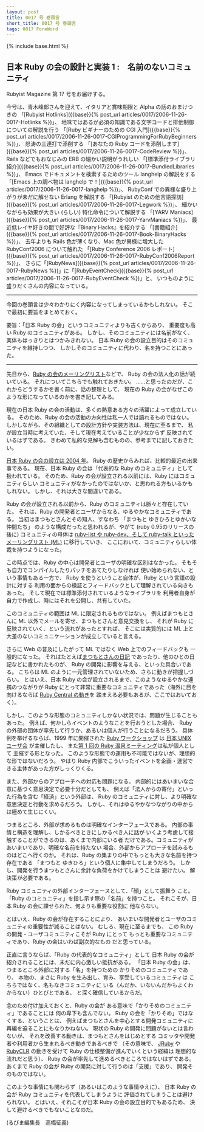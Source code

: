 ```yaml
---
layout: post
title: 0017 号 巻頭言
short_title: 0017 号 巻頭言
tags: 0017 ForeWord
---
```

{% include base.html %}


## 日本 Ruby の会の設計と実装 1 :　名前のないコミュニティ

Rubyist Magazine 第 17 号をお届けする。

今号は、青木峰郎さんを迎えて、イタリアと賞味期限と Alpha の話のおまけつきの
「[Rubyist Hotlinks]({{base}}{% post_url articles/0017/2006-11-26-0017-Hotlinks %})」、
地味ではあるが必須の知識である文字コードと排他制御についての解説を行う
「[Ruby ビギナーのための CGI 入門]({{base}}{% post_url articles/0017/2006-11-26-0017-CGIProgrammingForRubyBeginners %})」、
怒涛の三連打で添削する
「[あなたの Ruby コードを添削します]({{base}}{% post_url articles/0017/2006-11-26-0017-CodeReview %})」、
Rails などでもおなじみの ERB の細かい説明がうれしい
「[標準添付ライブラリ紹介]({{base}}{% post_url articles/0017/2006-11-26-0017-BundledLibraries %})」、
Emacs でドキュメントを検索するためのツール langhelp の解説をする
「[Emacs 上の調べ物は langhelp で！]({{base}}{% post_url articles/0017/2006-11-26-0017-langhelp %})」、
RubyConf での異様な盛り上がりが未だに解せない Erlang を解説する
「[Rubyist のための他言語探訪]({{base}}{% post_url articles/0017/2006-11-26-0017-Legwork %})」、
細かいながらも効果が大きい (らしい) 特化命令について解説する
「[YARV Maniacs]({{base}}{% post_url articles/0017/2006-11-26-0017-YarvManiacs %})」、
最近低レイヤ好きの間で好評な『Binary Hacks』を紹介する
「[書籍紹介]({{base}}{% post_url articles/0017/2006-11-26-0017-Book-BinaryHacks %})」、
去年よりも Rails 色が薄くなり、Mac 色が異様に増大した RubyConf2006 について触れた
「[Ruby Conference 2006 レポート]({{base}}{% post_url articles/0017/2006-11-26-0017-RubyConf2006Report %})」、
さらに「[RubyNews]({{base}}{% post_url articles/0017/2006-11-26-0017-RubyNews %})」に「[RubyEventCheck]({{base}}{% post_url articles/0017/2006-11-26-0017-RubyEventCheck %})」と、
いつものように盛りだくさんの内容になっている。

----

今回の巻頭言は少々わかりにく内容になってしまっているかもしれない。
そこで最初に要旨をまとめておく。

要旨：「日本 Ruby の会」というコミュニティよりも古くからあり、
重要度も高い Ruby のコミュニティがある。
しかし、そのコミュニティには名前がなく、実体もはっきりとはつかみきれない。
日本 Ruby の会の設立目的はそのコミュニティを維持しつつ、
しかしそのコミュニティに代わり、名を持つことにあった。

----

先日から、[Ruby の会のメーリングリスト](http://jp.rubyist.net/?Admission)などで、
Ruby の会の法人化の話が続いている。
それについてこちらでも触れておきたい。
……と思ったのだが、これからどうするかを書く前に、話の整理として、
現在の Ruby の会がなぜこのような形になっているのかを書き記してみる。

現在の日本 Ruby の会の活動は、多くの熱意ある方々の活躍によって成立している。
そのため、Ruby の会の活動の方向性は私一人では語れるものではない。
しかしながら、その組織としての設計方針や実装方法は、現在に至るまで、
私が設立当時に考えていた、そして現在考えていることが少なからず
反映されているはずである。
きわめて私的な見解も含むものの、参考までに記しておきたい。

[日本 Ruby の会の設立は 2004 年](http://jp.rubyist.net/?PressRelease%2F20040910)。
Ruby の歴史からみれば、比較的最近の出来事である。
現在、日本 Ruby の会は「代表的な Ruby のコミュニティ」として扱われている。
そのため、Ruby の会が設立される以前には、Ruby にはコミュニティらしい
コミュニティがなかったのではないか、と思われる方もいるかもしれない。
しかし、それは大きな間違いである。

Ruby の会が設立される以前から、Ruby のコミュニティは脈々と存在していた。
それは、Ruby の開発者とユーザからなる、ゆるやかなコミュニティである。
当初はまつもとさんとその知人、すなわち
「まつもと ゆきひろとゆかいな仲間たち」
のような構成だったと思われるが、やがて (ruby 0.95のリリースの後に)
コミュニティの母体は [ruby-list や ruby-dev、そして ruby-talk といったメーリングリスト (ML)](http://www.ruby-lang.org/ja/community/mailing-lists/) に移行していき、
ここにおいて、コミュニティらしい体裁を持つようになった。

この時点では、Ruby の中心は開発者とユーザの明確な区別はなかった。
そもそも自力でコンパイルしたりパッチをあてたりしなければ
使い始められない、という事情もある一方で、
Ruby を使うということ自体が、Ruby という言語の設計に対する
利用の面からの検証とフィードバックとして理解されている向きもあった。
そして現在では標準添付されているようなライブラリを
利用者自身が自力で作成し、時にはそれを公開し、共有していた。

このコミュニティの範囲は ML に限定されるものではない。
例えばまつもとさんに ML 以外でメールを寄せ、まつもとさんと意見交換をし、
それが Ruby に反映されていく、という流れがあったとすれば、
そこには実質的には ML 上と大差のないコミュニケーションが成立していると言える。

さらに Web の普及にしたがって ML ではなく Web 上でのフィードバックも
一般的になった。
それはたとえば[まつもとさんの日記](http://www.rubyist.net/%7Ematz/index.rb)
であったり、他のひとの日記などに書かれたものが、
Ruby の開発に影響を与える、といった具合いである。
こちらは ML のように一元管理されていないため、さらに動きが把握しづらい。
とはいえ、日本 Ruby の会が設立されるまで、このようなゆるやかな連携のつながりが
Ruby にとって非常に重要なコミュニティであった（海外に目を向けるならば
[Ruby Central の動き](http://www.ruby-lang.org/ja/news/2003/02/25/20030225/)を
踏まえる必要もあるが、ここではおいておく）。

しかし、このような形態のコミュニティしかない状況では、問題が生じることもあった。
例えば、何かしらイベントのようなことを行おうとした場合、
Ruby の外部の団体が率先して行うか、あるいは個人が行うことになるだろう。
具体例を挙げるならば、1999 年に開催された
[Ruby ワークショップ](http://www.jus.or.jp/workshop/ruby/index.html)
は [日本 UNIX ユーザ会](http://www.jus.or.jp/) が主催したし、
また[第 1 回の Ruby 温泉ミーティング](http://pub.cozmixng.org/~the-rwiki/rw-cgi.rb?cmd=view;name=Ruby+Onsen+Meeting)は私が個人として
主催する形となった。
このような形態での運用も不可能ではないが、理想的な形ではないだろう。
やはり Ruby 内部でこういったイベントを企画・運営できる主体があった方がしっくりくる。

また、外部からのアプローチへの対応も問題になる。
内部的にはあいまいな合意に基づく意思決定で必要十分だとしても、
例えば「法人からの寄付」といった行為を含む「経済」という外部は、
Ruby のコミュニティに対し、より明確な意思決定と行動を求めるだろう。
しかし、それはゆるやかなつながりの中からは極めて生じにくい。

つまるところ、外部が求めるものは明確なインターフェースである。
内部の事情と構造を理解し、しかるべきときにしかるべき人に話が
いくよう考慮して接触することができるのは、あくまで内部にいる者
だけである。コミュニティがあいまいであり、明確な名前を持たない
場合、外部からアプローチを試みるものはどこへ行くのか。
それは、Ruby の集まりの中でもっとも大きな名前を持つ存在である
「まつもと ゆきひろ」という個人に集中してしまうだろう。
しかし、開発を行うまつもとさんに余計な負荷をかけてしまうことは
避けたい。
解決策が必要である。

Ruby コミュニティの外部インターフェースとして、「顔」として振舞う
こと。「Ruby のコミュニティ」を指し示す際の「名前」を持つこと。
それこそが、日本 Ruby の会に課せられた、何よりも重要な役割に
他ならない。

とはいえ、Ruby の会が存在することにより、
あいまいな開発者とユーザのコミュニティの重要性が減ることはない。
むしろ、現在に至るまでも、
この Ruby の開発・ユーザコミュニティこそが Ruby にとって
もっとも重要なコミュニティであり、Ruby の会はいわば副次的なもの
だと思っている。

正直に言うならば、「Ruby の代表的なコミュニティ」として
日本 Ruby の会が紹介されることには、未だに内心激しい抵抗がある。
「日本 Ruby の会」は、つまるところ外部に対する「名」を持つための
かりそめのコミュニティであり、
本物の、まさに Ruby を生み出し、育み、享受しているコミュニティは
こちらではなく、名もなきコミュニティに
いる（んだか、いないんだかもよくわからない）ひとびとである、
と深く確信しているからだ。

念のため付け加えておくと、Ruby の会が
ある意味で「かりそめのコミュニティ」であることには
何の卑下も含んでない。
Ruby の会を「かりそめ」ではなくする、ということは、
例えばまつもとさんを中心とする開発コミュニティに
再編を迫ることにもなりかねない。
現状の Ruby の開発に問題がないとは言わないが、
それを改善する動きは、まつもとさんをはじめとする
コミッタや開発者や利用者から生まれるべき動きであるべきで
（その意味で、
[JRuby](http://jruby.codehaus.org/) や [RubyCLR](http://www.rubyclr.com/)
の動きを受けて Ruby の仕様整備が進んでいくという経緯は
理想的な流れだと思う）、
Ruby の会が率先して進めるべきところではないはずである。
あくまで Ruby の会が Ruby の開発に対して行うのは「支援」であり、
開発そのものではない。

このような事情にも関わらず（あるいはこのような事情ゆえに）、
日本 Ruby の会が Ruby コミュニティを代表してしまうように
評価されてしまうことは避けられない。
とはいえ、それこそが日本 Ruby の会の設立目的でもあるため、
決して避けるべきでもないことなのだ。

(るびま編集長　高橋征義)


